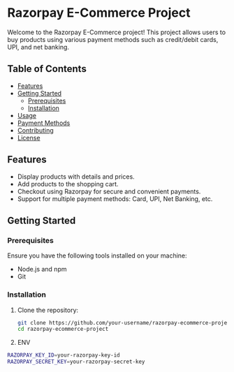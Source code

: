 # Razorpay E-Commerce Project

Welcome to the Razorpay E-Commerce project! This project allows users to buy products using various payment methods such as credit/debit cards, UPI, and net banking.

## Table of Contents
- [Features](#features)
- [Getting Started](#getting-started)
  - [Prerequisites](#prerequisites)
  - [Installation](#installation)
- [Usage](#usage)
- [Payment Methods](#payment-methods)
- [Contributing](#contributing)
- [License](#license)

## Features
- Display products with details and prices.
- Add products to the shopping cart.
- Checkout using Razorpay for secure and convenient payments.
- Support for multiple payment methods: Card, UPI, Net Banking, etc.

## Getting Started

### Prerequisites
Ensure you have the following tools installed on your machine:
- Node.js and npm
- Git

### Installation
1. Clone the repository:
   ```bash
   git clone https://github.com/your-username/razorpay-ecommerce-project.git
   cd razorpay-ecommerce-project
2. ENV
```bash
RAZORPAY_KEY_ID=your-razorpay-key-id
RAZORPAY_SECRET_KEY=your-razorpay-secret-key
 
 
